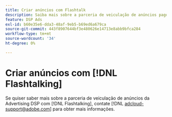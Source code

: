 ```yaml
---
title: Criar anúncios com Flashtalk
description: Saiba mais sobre a parceria de veiculação de anúncios pagos do DSP com o Flashtalk.
feature: DSP Ads
exl-id: b60e35e6-dda3-48af-9eb5-b69ed6a679ca
source-git-commit: 443f8907644bf3e480626e14713e8abb9bfca284
workflow-type: tm+mt
source-wordcount: '34'
ht-degree: 0%

---
```


# Criar anúncios com [!DNL Flashtalking]

Se quiser saber mais sobre a parceria de veiculação de anúncios da Advertising DSP com [!DNL Flashtalking], contate [!DNL adcloud-support@adobe.com] para obter mais informações.

